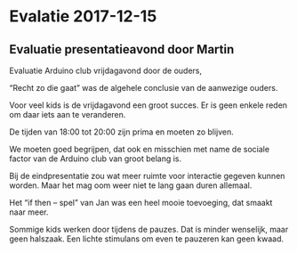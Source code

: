 # Evalatie 2017-12-15


## Evaluatie presentatieavond door Martin

Evaluatie Arduino club vrijdagavond door de ouders,

“Recht zo die gaat” 
was de algehele conclusie van de aanwezige ouders.

Voor veel kids is de vrijdagavond een groot succes. Er is geen enkele reden om daar iets aan te veranderen.

De tijden van 18:00 tot 20:00 zijn prima en moeten zo blijven.

We moeten goed begrijpen, dat ook en misschien met name de sociale factor van de Arduino club van groot belang is. 

Bij de eindpresentatie zou wat meer ruimte voor interactie gegeven kunnen worden. Maar het mag oom weer niet te lang gaan duren allemaal.

Het “if then – spel” van Jan was een heel mooie toevoeging, dat smaakt naar meer.

Sommige kids werken door tijdens de pauzes. Dat is minder wenselijk, maar geen halszaak. Een lichte stimulans om even te pauzeren kan geen kwaad.